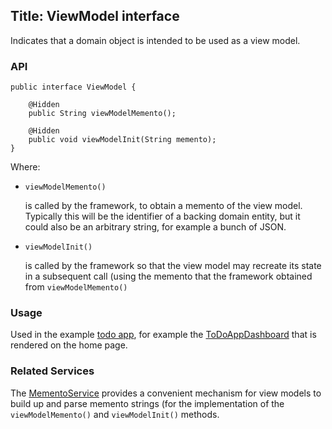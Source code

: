 Title: ViewModel interface
----------

Indicates that a domain object is intended to be used as a view model.

### API

    public interface ViewModel {
    
        @Hidden
        public String viewModelMemento();
        
        @Hidden
        public void viewModelInit(String memento);
    }

Where:

* `viewModelMemento()`

   is called by the framework, to obtain a memento of the view model.  Typically this will be the identifier of a backing domain entity, but it could also be an arbitrary string, for example a bunch of JSON.

* `viewModelInit()`

   is called by the framework so that the view model may recreate its state in a subsequent call (using the memento that the framework obtained from `viewModelMemento()`

### Usage

Used in the example [todo app](https://github.com/apache/isis/tree/quickstart_wicket_restful_jdo-archetype-1.3.1-RC1/example/application/quickstart_wicket_restful_jdo/dom/src/main/java/app), for example the [ToDoAppDashboard](https://github.com/apache/isis/blob/quickstart_wicket_restful_jdo-archetype-1.3.1-RC1/example/application/quickstart_wicket_restful_jdo/dom/src/main/java/app/ToDoAppDashboard.java) that is rendered on the home page.


### Related Services

The [MementoService](../reference/services/memento-service.html) provides a convenient mechanism for view models to build up and parse memento strings (for the implementation of the `viewModelMemento()` and `viewModelInit()` methods.
 